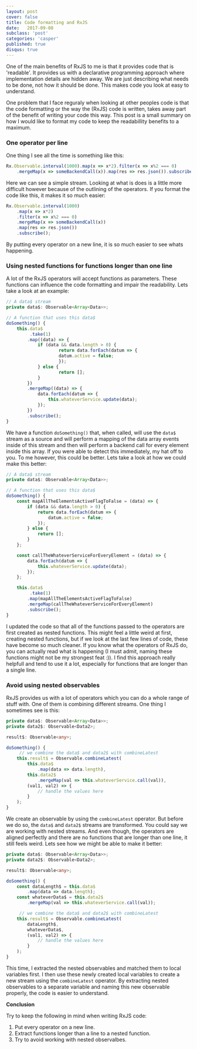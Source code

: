 ```yaml
---
layout: post
cover: false
title: Code formatting and RxJS
date:   2017-09-08
subclass: 'post'
categories: 'casper'
published: true
disqus: true
---
```


One of the main benefits of RxJS to me is that it provides code that is 'readable'. It provides us with a declarative programming approach where implementation details are hidden away. We are just describing what needs to be done, not how it should be done. This makes code you look at easy to understand.

One problem that I face reguraly when looking at other peoples code is that the code formatting or the way the (RxJS) code is written, takes away part of the benefit of writing your code this way. This post is a small summary on how I would like to format my code to keep the readabillity benefits to a maximum.

### One operator per line

One thing I see all the time is something like this:

```typescript
Rx.Observable.interval(1000).map(x => x*2).filter(x => x%2 === 0)
	.mergeMap(x => someBackendCall(x)).map(res => res.json()).subscribe();
```

Here we can see a simple stream. Looking at what is does is a little more difficult however because of the outlining of the operators. If you format the code like this, it makes it so much easier:

```typescript
Rx.Observable.interval(1000)
	.map(x => x*2)
	.filter(x => x%2 === 0)
	.mergeMap(x => someBackendCall(x))
	.map(res => res.json())
	.subscribe();
```

By putting every operator on a new line, it is so much easier to see whats happening.

### Using nested functions for functions longer than one line

A lot of the RxJS operators will accept functions as parameters. These functions can influence the code formatting and impair the readability. Lets take a look at an example:

```typescript 
// A data$ stream
private data$: Observable<Array<Data>>;

// A function that uses this data$ 
doSomething() {
    this.data$
    	 .take(1)
        .map((data) => {
            if (data && data.length > 0) {
                	return data.forEach(datum => {
                    datum.active = false;
                	});
            } else {
            		return [];
            }
        })
        .mergeMap((data) => {
            data.forEach(datum => {
                this.whateverService.update(data);
            });
        })
        .subscribe();
}
```

We have a function `doSomething()` that, when called, will use the `data$` stream as a source and will perform a mapping of the data array events inside of this stream and then will perform a backend call for every element inside this array. 
If you were able to detect this immediately, my hat off to you. To me however, this could be better. Lets take a look at how we could make this better:

```typescript
// A data$ stream
private data$: Observable<Array<Data>>;

// A function that uses this data$ 
doSomething() {
    const mapAllTheElementsActiveFlagToFalse = (data) => {
        if (data && data.length > 0) {
            return data.forEach(datum => {
                datum.active = false;
            });
        } else {
            return [];
        }
    };

    const callTheWhateverServiceForEveryElement = (data) => {
        data.forEach(datum => {
            this.whateverService.update(data);
        });
    }; 

    this.data$
    	 .take(1)
        .map(mapAllTheElementsActiveFlagToFalse)
        .mergeMap(callTheWhateverServiceForEveryElement)
        .subscribe();
}
```

I updated the code so that all of the functions passed to the operators are first created as nested functions. This might feel a little weird at first, creating nested functions, but if we look at the last few lines of code, these have become so much cleaner. If you know what the operators of RxJS do, you can actually read what is happening (I must admit, naming these functions might not be my strongest feat :)). 
I find this approach really helpfull and tend to use it a lot, especially for functions that are longer than a single line. 

### Avoid using nested observables

RxJS provides us with a lot of operators which you can do a whole range of stuff with. One of them is combining different streams. One thing I sometimes see is this:

```typescript
private data$: Observable<Array<Data>>;
private data2$: Observable<Data2>;

result$: Observable<any>;

doSomething() {
	 // we combine the data$ and data2$ with combineLatest
    this.result$ = Observable.combineLatest(
        this.data$
            .map(data => data.length),
        this.data2$
            .mergeMap(val => this.whateverService.call(val)),
        (val1, val2) => {
            // handle the values here   
        }
    );
}
```

We create an observable by using the `combineLatest` operator. But before we do so, the `data$` and `data2$` streams are transformed. You could say we are working with nested streams. And even though, the operators are aligned perfectly and there are no functions that are longer than one line, it still feels weird. Lets see how we might be able to make it better:

```typescript
private data$: Observable<Array<Data>>;
private data2$: Observable<Data2>;

result$: Observable<any>;

doSomething() {
    const dataLength$ = this.data$
        .map(data => data.length); 
    const whateverData$ = this.data2$
        .mergeMap(val => this.whateverService.call(val));

	 // we combine the data$ and data2$ with combineLatest
    this.result$ = Observable.combineLatest(
        dataLength$,
        whateverData$,
        (val1, val2) => {
            // handle the values here   
        }
    );
}
```

This time, I extracted the nested observables and matched them to local variables first. I then use these newly created local variables to create a new stream using the `combineLatest` operator. 
By extracting nested observables to a separate variable and naming this new observable properly, the code is easier to understand.

**Conclusion** 

Try to keep the following in mind when writing RxJS code:

1. Put every operator on a new line.
2. Extract functions longer than a line to a nested function.
3. Try to avoid working with nested observalbes.













